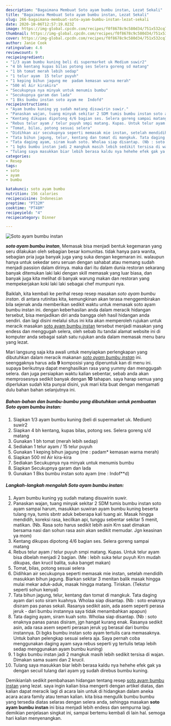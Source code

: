```yaml
---
description: "Bagaimana Membuat Soto ayam bumbu instan, Lezat Sekali"
title: "Bagaimana Membuat Soto ayam bumbu instan, Lezat Sekali"
slug: 266-bagaimana-membuat-soto-ayam-bumbu-instan-lezat-sekali
date: 2020-10-06T12:57:19.023Z
image: https://img-global.cpcdn.com/recipes/f0f8678c9c580d34/751x532cq70/soto-ayam-bumbu-instan-foto-resep-utama.jpg
thumbnail: https://img-global.cpcdn.com/recipes/f0f8678c9c580d34/751x532cq70/soto-ayam-bumbu-instan-foto-resep-utama.jpg
cover: https://img-global.cpcdn.com/recipes/f0f8678c9c580d34/751x532cq70/soto-ayam-bumbu-instan-foto-resep-utama.jpg
author: Janie Cook
ratingvalue: 4.6
reviewcount: 9
recipeingredient:
- "1/3 ayam bumbu kuning beli di supermarket uk Medium suwir2"
- "4 bh kentang kupas bilas potong ses Selera goreng sd matang"
- "1 bh tomat merah lebih sedap"
- "1 telur ayam  15 telur puyuh"
- "1 keping bihun jagung me  padam kemasan warna merah"
- "500 ml Air kirakira"
- "Secukupnya nya minyak untuk menumis bumbu"
- "Secukupnya garam dan lada"
- "1 Bks bumbu instan soto ayam me  Indofd"
recipeinstructions:
- "Ayam bumbu kuning yg sudah matang disuwirin suwir."
- "Panaskan wajan, tuang minyak sekitar 2 SDM tumis bumbu instan soto ayam sampai harum, masukkan suwiran ayam bumbu kuning beserta tulang nya, tumis sbntr aduk beberapa kali tuang air. Masak hingga mendidih, koreksi rasa, kecilkan api, tunggu sebentar sekitar 5 menit, matikan. (Nb. Rasa soto harus sedikit lebih asin Krn saat dimakan bersama nasi dan sohun rasa asin akan sedikit memudar. Jgn keasinan ya mom)"
- "Kentang dikupas dipotong 4/6 bagian ses. Selera goreng sampai matang"
- "Rebus telur ayam / telur puyuh smpi matang. Kupas. Untuk telur ayam bisa dibelah menjadi 2 bagian. (Me : lebih suka telur puyuh Krn mudah dikupas, dan krucil balita, suka banget makan)"
- "Tomat, bilas, potong sesuai selera"
- "Didihkan air secukupnya seperti memasak mie instan, setelah mendidih masukkan bihun jagung. Biarkan sekitar 3 menitan balik masak hingga mulai mekar aduk-aduk, masak hingga matang. Tiriskan. (Tekstur seperti sohun kenyal)"
- "Tata bihun jagung, telur, kentang dan tomat di mangkuk. Tata daging ayam dari soto siram kuahnya. Wholaa siap disantap. (Nb : soto enaknya disiram pas panas sekali. Rasanya sedikit asin, ada asem seperti perasa jeruk - dari bumbu instannya saya tidak menambahkan apapun)"
- "Tata daging ayam, siram kuah soto. Wholaa siap disantap. (Nb : soto enaknya panas panas disiram, jgn hangat kurang enak. Rasanya sedikit asin, ada rasa asem seperti perasan jeruk yg berasal dari bumbu instannya. Di bgks bumbu instan soto ayam tertulis cara memasaknya. Untuk bahan pelengkap sesuai selera aja. Saya pernah coba menggunakan daging ayam saya rebus seperti yg tertulis tetap lebih sedap menggunakan ayam bumbu kuning)"
- "1 bgks bumbu instan jadi 2 mangkuk masih lebih sedikit tersisa di wajan. Dimakan sama suami dan 2 krucil."
- "Tulang saya masukkan biar lebih berasa kaldu nya hehehe efek gak ya dengan secuil tulang dari ayam yg sudah direbus bumbu kuning."
categories:
- Resep
tags:
- soto
- ayam
- bumbu

katakunci: soto ayam bumbu 
nutrition: 156 calories
recipecuisine: Indonesian
preptime: "PT32M"
cooktime: "PT48M"
recipeyield: "4"
recipecategory: Dinner

---
```



![Soto ayam bumbu instan](https://img-global.cpcdn.com/recipes/f0f8678c9c580d34/751x532cq70/soto-ayam-bumbu-instan-foto-resep-utama.jpg)

<b><i>soto ayam bumbu instan</i></b>, Memasak bisa menjadi bentuk kegemaran yang seru dilakukan oleh sebagian besar komunitas. tidak hanya para wanita, sebagian pria juga banyak juga yang suka dengan kegemaran ini. walaupun hanya untuk sekedar seru seruan dengan sahabat atau memang sudah menjadi passion dalam dirinya. maka dari itu dalam dunia restoran sekarang banyak ditemukan laki laki dengan skill memasak yang luar biasa, dan banyak juga kita melihat di banyak warung makan dan restoran yang mempekerjakan koki laki laki sebagai chef mumpuni nya.

Baiklah, kita kembali ke perihal resep resep masakan <i>soto ayam bumbu instan</i>. di antara rutinitas kita, kemungkinan akan terasa menggembirakan bila sejenak anda memberikan sedikit waktu untuk memasak soto ayam bumbu instan ini. dengan keberhasilan anda dalam meracik hidangan tersebut, bisa menjadikan diri anda bangga oleh hasil hidangan anda sendiri. dan lagi disini melalui situs ini kita akan memperoleh rujukan untuk meracik masakan <u>soto ayam bumbu instan</u> tersebut menjadi masakan yang endess dan menggugah selera, oleh sebab itu tandai alamat website ini di komputer anda sebagai salah satu rujukan anda dalam memasak menu baru yang lezat.




Mari langsung saja kita awali untuk menyiapkan perlengkapan yang dibutuhkan dalam meracik makanan <u><i>soto ayam bumbu instan</i></u> ini. seenggaknya harus ada <b>9</b> komposisi yang diperuntuk kan di menu ini. supaya berikutnya dapat menghasilkan rasa yang yummy dan menggugah selera. dan juga persiapkan waktu kalian sebentar, sebab anda akan memprosesnya sedikit banyak dengan <b>10</b> tahapan. saya harap semua yang diperlukan sudah kita punyai disini, yuk mari kita buat dengan mengamati dulu bahan bahan selanjutnya ini.

<!--inarticleads1-->

##### Bahan-bahan dan bumbu-bumbu yang dibutuhkan untuk pembuatan Soto ayam bumbu instan:

1. Siapkan 1/3 ayam bumbu kuning (beli di supermarket uk. Medium) suwir2
1. Siapkan 4 bh kentang, kupas bilas, potong ses. Selera goreng s/d matang
1. Gunakan 1 bh tomat (merah lebih sedap)
1. Sediakan 1 telur ayam / 15 telur puyuh
1. Gunakan 1 keping bihun jagung (me : padam* kemasan warna merah)
1. Siapkan 500 ml Air kira-kira
1. Sediakan Secukupnya nya minyak untuk menumis bumbu
1. Siapkan Secukupnya garam dan lada
1. Gunakan 1 Bks bumbu instan soto ayam (me : Indof**d)




<!--inarticleads2-->

##### Langkah-langkah mengolah Soto ayam bumbu instan:

1. Ayam bumbu kuning yg sudah matang disuwirin suwir.
1. Panaskan wajan, tuang minyak sekitar 2 SDM tumis bumbu instan soto ayam sampai harum, masukkan suwiran ayam bumbu kuning beserta tulang nya, tumis sbntr aduk beberapa kali tuang air. Masak hingga mendidih, koreksi rasa, kecilkan api, tunggu sebentar sekitar 5 menit, matikan. (Nb. Rasa soto harus sedikit lebih asin Krn saat dimakan bersama nasi dan sohun rasa asin akan sedikit memudar. Jgn keasinan ya mom)
1. Kentang dikupas dipotong 4/6 bagian ses. Selera goreng sampai matang
1. Rebus telur ayam / telur puyuh smpi matang. Kupas. Untuk telur ayam bisa dibelah menjadi 2 bagian. (Me : lebih suka telur puyuh Krn mudah dikupas, dan krucil balita, suka banget makan)
1. Tomat, bilas, potong sesuai selera
1. Didihkan air secukupnya seperti memasak mie instan, setelah mendidih masukkan bihun jagung. Biarkan sekitar 3 menitan balik masak hingga mulai mekar aduk-aduk, masak hingga matang. Tiriskan. (Tekstur seperti sohun kenyal)
1. Tata bihun jagung, telur, kentang dan tomat di mangkuk. Tata daging ayam dari soto siram kuahnya. Wholaa siap disantap. (Nb : soto enaknya disiram pas panas sekali. Rasanya sedikit asin, ada asem seperti perasa jeruk - dari bumbu instannya saya tidak menambahkan apapun)
1. Tata daging ayam, siram kuah soto. Wholaa siap disantap. (Nb : soto enaknya panas panas disiram, jgn hangat kurang enak. Rasanya sedikit asin, ada rasa asem seperti perasan jeruk yg berasal dari bumbu instannya. Di bgks bumbu instan soto ayam tertulis cara memasaknya. Untuk bahan pelengkap sesuai selera aja. Saya pernah coba menggunakan daging ayam saya rebus seperti yg tertulis tetap lebih sedap menggunakan ayam bumbu kuning)
1. 1 bgks bumbu instan jadi 2 mangkuk masih lebih sedikit tersisa di wajan. Dimakan sama suami dan 2 krucil.
1. Tulang saya masukkan biar lebih berasa kaldu nya hehehe efek gak ya dengan secuil tulang dari ayam yg sudah direbus bumbu kuning.




Demikianlah sedikit pembahasan hidangan tentang resep <u>soto ayam bumbu instan</u> yang lezat. saya ingin kalian bisa mengerti dengan artikel diatas, dan kalian dapat meracik lagi di acara lain untuk di hidangkan dalam aneka acara acara family atau teman kalian. kita bisa mengulik bumbu bumbu yang tersedia diatas selaras dengan selera anda, sehingga masakan <b>soto ayam bumbu instan</b> ini bisa menjadi lebih endess dan sempurna lagi. demikian penjelasan singkat ini, sampai bertemu kembali di lain hal. semoga hari kalian menyenangkan.
